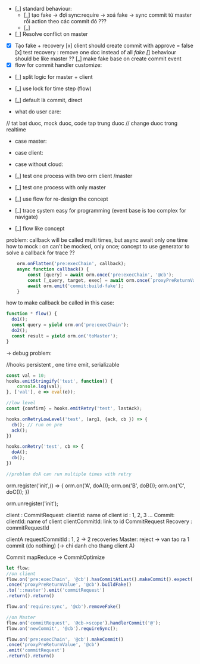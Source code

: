 * [_] standard behaviour: 
    * [_] tạo fake -> đợi sync:require -> xoá fake -> sync commit từ master rồi action theo các commit đó ???
    * [_]  
* [_] Resolve conflict on master 
* [x] Tạo fake + recovery
    [x] client should create commit with approve = false
    [x] test recovery : remove one doc instead of all _fake
    [_] behaviour should be like master ??
    [_] make fake base on create commit event
* [x] flow for commit handler customize:
* [_] split logic for master + client
* [_] use lock for time step (flow)
* [_] default là commit, direct
  
* what do user care:

// tat bat duoc, mock duoc, code tap trung duoc
// change duoc trong realtime

* case master:
* case client:
* case without cloud:

* [_] test one process with two orm client /master
* [_] test one process with only master

* [_] use flow for re-design the concept
* [_] trace system easy for programming (event base is too complex for navigate)
* [_] flow like concept

problem: callback will be called multi times, but async await only one time
how to mock : on can't be mocked, only once; 
concept to use generator to solve a callback for trace ?? 
```javascript
    orm.onFlatten('pre:execChain', callback); 
    async function callback() {
        const [query] = await orm.once('pre:execChain', '@cb');
        const [_query, target, exec] = await orm.once(`proxyPreReturnValue:${query.uuid}`, '@cb');
        await orm.emit('commit:build-fake');
    }
```
how to make callback be called in this case: 
```javascript
function * flow() {
  do1();
  const query = yield orm.on('pre:execChain');
  do2();
  const result = yield orm.on('toMaster');
}

```

-> debug problem: 

//hooks persistent , one time emit, serializable

```javascript
const val = 10; 
hooks.emitStringify('test', function() {
    console.log(val); 
}, ['val'], e => eval(e));
```


```javascript
//low level
const {confirm} = hooks.emitRetry('test', lastAck);

hooks.onRetryLowLevel('test', (arg1, {ack, cb }) => {
  cb(); // run on pre
  ack();
})

hooks.onRetry('test', cb => {
  doA();
  cb();    
})

//problem doA can run multiple times with retry 
``` 


orm.register('init',() => {
    orm.on('A', doA());
    orm.on('B', doB());
    orm.on('C', doC());
})

orm.unregister('init');

client : 
CommitRequest: 
clientId: name of client
id : 1, 2, 3 ...
Commit: 
clientId: name of client
clientCommitId: link to id CommitRequest
Recovery :
commitRequestId

clientA
requestCommitId : 1, 2
-> 2 recoveries
Master:
reject -> van tao ra 1 commit (do nothing) (-> chi danh cho thang client A)

Commit 
mapReduce -> CommitOptimize 


```javascript
let flow;
//on client
flow.on('pre:execChain', '@cb').hasCommitAtLast().makeCommit().expect('')
.once('proxyPreReturnValue', '@cb').buildFake()
.to('::master').emit('commitRequest')
.return().return()

flow.on('require:sync', '@cb').removeFake()

//on Master
flow.on('commitRequest', '@cb->scope').handlerCommit('@');
flow.on('newCommit', '@cb').requireSync();

flow.on('pre:execChain', '@cb').makeCommit()
.once('proxyPreReturnValue', '@cb')
.emit('commitRequest')
.return().return()
```
